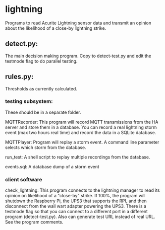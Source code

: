 # lightning
Programs to read Acurite Lightning sensor data and transmit an opinion about the likelihood of a close-by lightning strike.

## detect.py:
   The main decision making program. Copy to detect-test.py and edit the testmode flag to do parallel testing.
   
## rules.py:
   Thresholds as currently calculated.

### testing subsystem:
These should be in a separate folder.

MQTTRecorder:
   This program will record MQTT transmissions from the HA server and store them in a database.  You can record a real lightning storm event (max two hours real time) and record the data in a SQLite database.
   
MQTTPlayer:
    Program will replay a storm event.  A command line parameter selects which storm from the database.
    
run_test:
   A shell script to replay multiple recordings from the database.
   
events.sql:
   A database dump of a storm event
   
### client software

check_lightning:
   This program connects to the lightning manager to read its opinion on likelihood of a "close-by" strike.  If 100%, the program will shutdown the Raspberry Pi, the UPS3 that supports the RPI, and then disconnect from the wall wart adapter powering the UPS3. There is a testmode flag so that you can connect to a different port in a different program (detect-test.py).  Also can generate test URL instead of real URL.  See the program comments.
   
   
